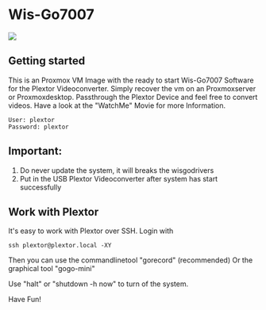 # Wis-Go7007

![](https://raw.githubusercontent.com/boospy/Wis-Go7007/0622bc99f0e4adb10c9b23c765ed4d1f6a18c0d0/plextor.jpeg&x=250&y=250&a=true)

## Getting started

This is an Proxmox VM Image with the ready to start Wis-Go7007 Software for the Plextor Videoconverter. 
Simply recover the vm on an Proxmoxserver or Proxmoxdesktop. Passthrough the Plextor Device and feel free to convert videos. 
Have a look at the "WatchMe" Movie for more Information. 

```
User: plextor
Password: plextor
```

## Important:
1. Do never update the system, it will breaks the wisgodrivers
2. Put in the USB Plextor Videoconverter after system has start successfully


Work with Plextor
--------------------------------------------------------------
It's easy to work with Plextor over SSH. Login with
```
ssh plextor@plextor.local -XY
```
Then you can use the commandlinetool "gorecord" (recommended)
Or the graphical tool "gogo-mini"

Use "halt" or "shutdown -h now" to turn of the system.


Have Fun!
